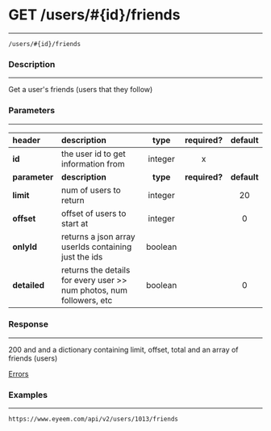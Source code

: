 # GET /users/#{id}/friends 
***
`/users/#{id}/friends`

### Description
***
Get a user's friends (users that they follow)

### Parameters
***

|header| description| type |required? |default|
|:---------|:--------------|:----------:|:------------:|:------------:|
|**id**|the user id to get information from|integer|x||
|**parameter**| **description**| **type** |**required?** |**default**|
|**limit**|num of users to return|integer||20|
|**offset**|offset of users to start at|integer||0|
|**onlyId**|returns a json array userIds containing just the ids|boolean|||
|**detailed**|returns the details for every user >> num photos, num followers, etc|boolean||0|

### Response
***

200 and and a dictionary containing limit, offset, total and an array of friends (users)


[Errors](../../resources/errors.md#files)

### Examples
***

`https://www.eyeem.com/api/v2/users/1013/friends`

